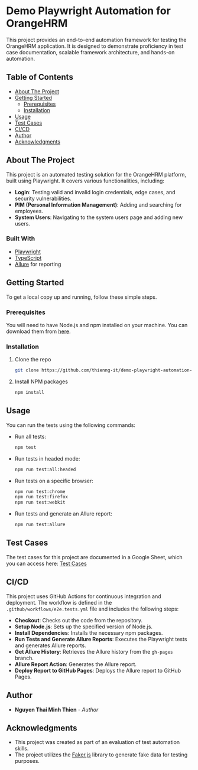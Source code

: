 # Demo Playwright Automation for OrangeHRM

This project provides an end-to-end automation framework for testing the OrangeHRM application. It is designed to demonstrate proficiency in test case documentation, scalable framework architecture, and hands-on automation.

## Table of Contents

- [About The Project](https://www.google.com/search?q=%23about-the-project)
- [Getting Started](https://www.google.com/search?q=%23getting-started)
  - [Prerequisites](https://www.google.com/search?q=%23prerequisites)
  - [Installation](https://www.google.com/search?q=%23installation)
- [Usage](https://www.google.com/search?q=%23usage)
- [Test Cases](https://www.google.com/search?q=%23test-cases)
- [CI/CD](https://www.google.com/search?q=%23cicd)
- [Author](https://www.google.com/search?q=%23author)
- [Acknowledgments](https://www.google.com/search?q=%23acknowledgments)

## About The Project

This project is an automated testing solution for the OrangeHRM platform, built using Playwright. It covers various functionalities, including:

- **Login**: Testing valid and invalid login credentials, edge cases, and security vulnerabilities.
- **PIM (Personal Information Management)**: Adding and searching for employees.
- **System Users**: Navigating to the system users page and adding new users.

### Built With

- [Playwright](https://playwright.dev/)
- [TypeScript](https://www.typescriptlang.org/)
- [Allure](https://www.google.com/search?q=https://qameta.io/allure-framework/) for reporting

## Getting Started

To get a local copy up and running, follow these simple steps.

### Prerequisites

You will need to have Node.js and npm installed on your machine. You can download them from [here](https://nodejs.org/en/download/).

### Installation

1.  Clone the repo
    ```sh
    git clone https://github.com/thienng-it/demo-playwright-automation-OrangeHRM.git
    ```
2.  Install NPM packages
    ```sh
    npm install
    ```

## Usage

You can run the tests using the following commands:

- Run all tests:
  ```sh
  npm test
  ```
- Run tests in headed mode:
  ```sh
  npm run test:all:headed
  ```
- Run tests on a specific browser:
  ```sh
  npm run test:chrome
  npm run test:firefox
  npm run test:webkit
  ```
- Run tests and generate an Allure report:
  ```sh
  npm run test:allure
  ```

## Test Cases

The test cases for this project are documented in a Google Sheet, which you can access here: [Test Cases](https://docs.google.com/spreadsheets/d/1jXi2Vakr6QWTMQlQon2ymEK025_eQ8FtvK2pNuZOtx0/edit?usp=sharing)

## CI/CD

This project uses GitHub Actions for continuous integration and deployment. The workflow is defined in the `.github/workflows/e2e.tests.yml` file and includes the following steps:

- **Checkout**: Checks out the code from the repository.
- **Setup Node.js**: Sets up the specified version of Node.js.
- **Install Dependencies**: Installs the necessary npm packages.
- **Run Tests and Generate Allure Reports**: Executes the Playwright tests and generates Allure reports.
- **Get Allure History**: Retrieves the Allure history from the `gh-pages` branch.
- **Allure Report Action**: Generates the Allure report.
- **Deploy Report to GitHub Pages**: Deploys the Allure report to GitHub Pages.

## Author

- **Nguyen Thai Minh Thien** - _Author_

## Acknowledgments

- This project was created as part of an evaluation of test automation skills.
- The project utilizes the [Faker.js](https://fakerjs.dev/) library to generate fake data for testing purposes.
